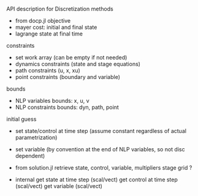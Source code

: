 API description for Discretization methods

- from docp.jl
objective
- mayer cost: initial and final state
- lagrange state at final time

constraints
- set work array (can be empty if not needed)
- dynamics constraints (state and stage equations)
- path constraints (u, x, xu)
- point constraints (boundary and variable)

bounds
- NLP variables bounds: x, u, v
- NLP constraints bounds: dyn, path, point

initial guess
- set state/control at time step (assume constant regardless of actual parametrization)
- set variable (by convention at the end of NLP variables, so not disc dependent)

- from solution.jl
retrieve state, control, variable, multipliers
stage grid ?

- internal
get state at time step (scal/vect)
get control at time step (scal/vect)
get variable (scal/vect)
